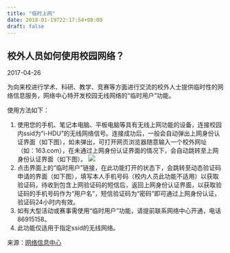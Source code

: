 ```yaml
---
title: "临时上网"
date: 2018-01-19T22:17:54+08:00
draft: false
---
```


## 校外人员如何使用校园网络？

2017-04-26

为向来校进行学术、科研、教学、竞赛等方面进行交流的校外人士提供临时性的网络信息服务，网络中心特开发校园无线网络的“临时用户”功能。

使用方法如下：

1. 使用您的手机、笔记本电脑、平板电脑等具有无线上网功能的设备，连接校园内ssid为“i-HDU”的无线网络信号。连接成功后，一般会自动弹出上网身份认证界面（如下图），如未弹出，可打开网页浏览器随意输入一个校外网址（如：163.com），在未通过上网身份认证界面的情况下，会自动跳转至上网身份认证界面（如下图）。
![](http://nic.hdu.edu.cn/_upload/article/images/97/88/32382f2443c4939e2e5a3d52b494/86407dcf-c871-4574-b485-b04339500202.png)
2. 点击界面上的“临时用户”链接，在此功能打开的状态下，会跳转至动态验证码申请的界面（如下图），填写本人手机号码（校内人员此功能不适用）以获取验证码，待收到包含上网验证码的短信后，返回上网身份认证界面，以获取验证码的手机号码作为“用户名”，短信验证码为“密码”即可通过上网身份认证，验证码24小时内有效。
3. 如有大型活动或赛事需使用“临时用户”功能，请提前联系网络中心开通，电话86915158。
4. 此功能仅适用于指定ssid的无线网络。


来源：[网络信息中心](http://nic.hdu.edu.cn/2017/0426/c515a31878/page.htm)